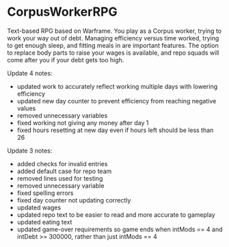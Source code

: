 # CorpusWorkerRPG
Text-based RPG based on Warframe. You play as a Corpus worker, trying to work your way out of debt. Managing efficiency versus time worked, trying to get enough sleep, and fitting meals in are important features. The option to replace body parts to raise your wages is available, and repo squads will come after you if your debt gets too high.

Update 4 notes:
- updated work to accurately reflect working multiple days with lowering efficiency
- updated new day counter to prevent efficiency from reaching negative values
- removed unnecessary variables
- fixed working not giving any money after day 1
- fixed hours resetting at new day even if hours left should be less than 26


Update 3 notes:
- added checks for invalid entries
- added default case for repo team
- removed lines used for testing
- removed unnecessary variable
- fixed spelling errors
- fixed day counter not updating correctly
- updated wages
- updated repo text to be easier to read and more accurate to gameplay
- updated eating text
- updated game-over requirements so game ends when intMods == 4 and intDebt >= 300000, rather than just intMods == 4
